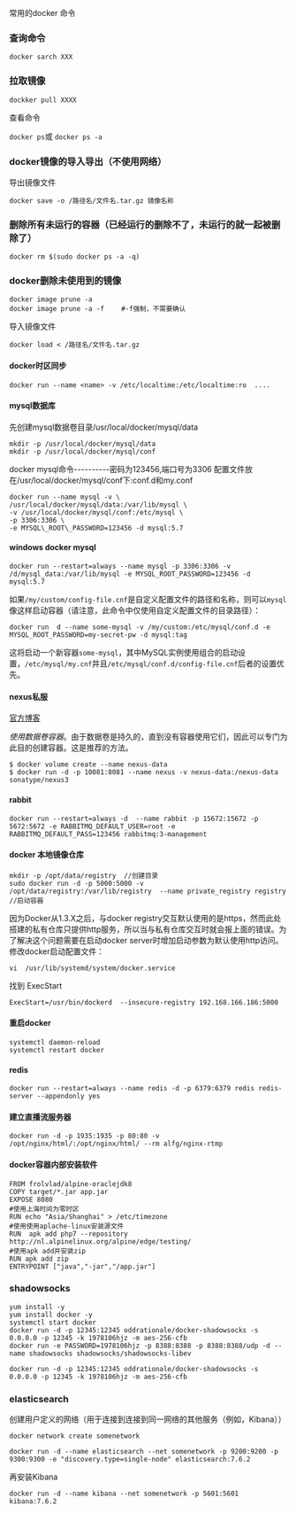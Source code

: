 常用的docker 命令

### 查询命令

`docker sarch XXX`

### 拉取镜像

`dockker pull XXXX`

查看命令

`docker ps`或 `docker ps -a`
### docker镜像的导入导出（不使用网络）
导出镜像文件
```
docker save -o /路径名/文件名.tar.gz 镜像名称
```
### 删除所有未运行的容器（已经运行的删除不了，未运行的就一起被删除了）
```
docker rm $(sudo docker ps -a -q)
```
### docker删除未使用到的镜像
```
docker image prune -a
docker image prune -a -f 　　#-f强制，不需要确认
```


导入镜像文件
```
docker load < /路径名/文件名.tar.gz
```

#### docker时区同步

` docker run --name <name> -v /etc/localtime:/etc/localtime:ro  .... `

#### mysql数据库

先创建mysql数据卷目录/usr/local/docker/mysql/data

```
mkdir -p /usr/local/docker/mysql/data
mkdir -p /usr/local/docker/mysql/conf
```

docker mysql命令----------密码为123456,端口号为3306 配置文件放在/usr/local/docker/mysql/conf下:conf.d和my.conf

```
docker run --name mysql -v \
/usr/local/docker/mysql/data:/var/lib/mysql \
-v /usr/local/docker/mysql/conf:/etc/mysql \
-p 3306:3306 \
-e MYSQL\_ROOT\_PASSWORD=123456 -d mysql:5.7
```
#### windows docker mysql
```
docker run --restart=always --name mysql -p 3306:3306 -v /d/mysql_data:/var/lib/mysql -e MYSQL_ROOT_PASSWORD=123456 -d mysql:5.7
```

如果`/my/custom/config-file.cnf`是自定义配置文件的路径和名称，则可以`mysql`像这样启动容器（请注意，此命令中仅使用自定义配置文件的目录路径）：

```
docker run  d --name some-mysql -v /my/custom:/etc/mysql/conf.d -e MYSQL_ROOT_PASSWORD=my-secret-pw -d mysql:tag
```

这将启动一个新容器`some-mysql`，其中MySQL实例使用组合的启动设置，`/etc/mysql/my.cnf`并且`/etc/mysql/conf.d/config-file.cnf`后者的设置优先。

#### nexus私服

[官方博客](https://github.com/sonatype/docker-nexus3)

*使用数据卷容器*。由于数据卷是持久的，直到没有容器使用它们，因此可以专门为此目的创建容器。这是推荐的方法。

```
$ docker volume create --name nexus-data
$ docker run -d -p 10081:8081 --name nexus -v nexus-data:/nexus-data sonatype/nexus3
```
#### rabbit
```
docker run --restart=always -d  --name rabbit -p 15672:15672 -p 5672:5672 -e RABBITMQ_DEFAULT_USER=root -e RABBITMQ_DEFAULT_PASS=123456 rabbitmq:3-management
```
#### docker 本地镜像仓库
```
mkdir -p /opt/data/registry  //创建目录
sudo docker run -d -p 5000:5000 -v /opt/data/registry:/var/lib/registry  --name private_registry registry  //启动容器
```
因为Docker从1.3.X之后，与docker registry交互默认使用的是https，然而此处搭建的私有仓库只提供http服务，所以当与私有仓库交互时就会报上面的错误。为了解决这个问题需要在启动docker server时增加启动参数为默认使用http访问。修改docker启动配置文件：

`vi  /usr/lib/systemd/system/docker.service`

找到 ExecStart

`ExecStart=/usr/bin/dockerd  --insecure-registry 192.168.166.186:5000`

#### 重启docker
```
systemctl daemon-reload
systemctl restart docker
```
#### redis
```
docker run --restart=always --name redis -d -p 6379:6379 redis redis-server --appendonly yes
```
#### 建立直播流服务器
```
docker run -d -p 1935:1935 -p 80:80 -v /opt/nginx/html/:/opt/nginx/html/ --rm alfg/nginx-rtmp
```
#### docker容器内部安装软件
```
FROM frolvlad/alpine-oraclejdk8
COPY target/*.jar app.jar
EXPOSE 8080
#使用上海时间为零时区
RUN echo "Asia/Shanghai" > /etc/timezone
#使用使用aplache-linux安装源文件
RUN  apk add php7 --repository http://nl.alpinelinux.org/alpine/edge/testing/
#使用apk add并安装zip
RUN apk add zip
ENTRYPOINT ["java","-jar","/app.jar"]
```

### shadowsocks

```
yum install -y
yum install docker -y
systemctl start docker
docker run -d -p 12345:12345 oddrationale/docker-shadowsocks -s 0.0.0.0 -p 12345 -k 1978106hjz -m aes-256-cfb
docker run -e PASSWORD=1978106hjz -p 8388:8388 -p 8388:8388/udp -d --name shadowsocks shadowsocks/shadowsocks-libev

docker run -d -p 12345:12345 oddrationale/docker-shadowsocks -s 0.0.0.0 -p 12345 -k 1978106hjz -m aes-256-cfb
```

### elasticsearch
创建用户定义的网络（用于连接到连接到同一网络的其他服务（例如，Kibana））
```
docker network create somenetwork
```
```
docker run -d --name elasticsearch --net somenetwork -p 9200:9200 -p 9300:9300 -e "discovery.type=single-node" elasticsearch:7.6.2
```
再安装Kibana
```
docker run -d --name kibana --net somenetwork -p 5601:5601 kibana:7.6.2
```
